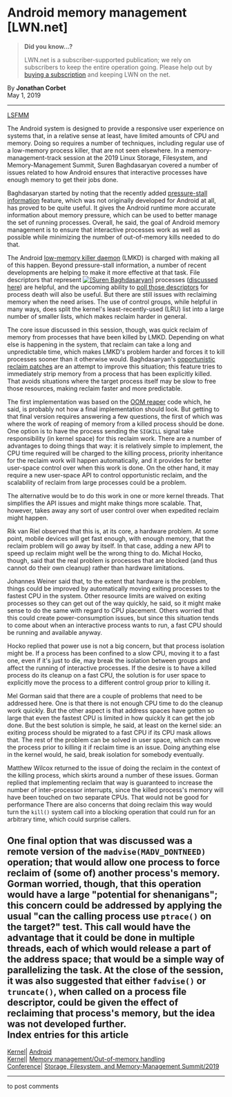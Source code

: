# Android memory management [LWN.net]

> **Did you know...?**
> 
> LWN.net is a subscriber-supported publication; we rely on subscribers to keep the entire operation going. Please help out by [buying a subscription](/Promo/nst-nag4/subscribe) and keeping LWN on the net. 

By **Jonathan Corbet**  
May 1, 2019 

* * *

[LSFMM](/Articles/lsfmm2019/)

The Android system is designed to provide a responsive user experience on systems that, in a relative sense at least, have limited amounts of CPU and memory. Doing so requires a number of techniques, including regular use of a low-memory process killer, that are not seen elsewhere. In a memory-management-track session at the 2019 Linux Storage, Filesystem, and Memory-Management Summit, Suren Baghdasaryan covered a number of issues related to how Android ensures that interactive processes have enough memory to get their jobs done. 

Baghdasaryan started by noting that the recently added [pressure-stall information](/Articles/759781/) feature, which was not originally developed for Android at all, has proved to be quite useful. It gives the Android runtime more accurate information about memory pressure, which can be used to better manage the set of running processes. Overall, he said, the goal of Android memory management is to ensure that interactive processes work as well as possible while minimizing the number of out-of-memory kills needed to do that. 

The Android [low-memory killer daemon](https://source.android.com/devices/tech/perf/lmkd) (LMKD) is charged with making all of this happen. Beyond pressure-stall information, a number of recent developments are helping to make it more effective at that task. File descriptors that represent [![\[Suren
Baghdasaryan\]](https://static.lwn.net/images/conf/2019/lsfmm/SurenBaghdasaryan-sm.jpg)](/Articles/787221/) processes ([discussed here](/Articles/784831/)) are helpful, and the upcoming ability to [poll those descriptors](/ml/linux-kernel/20190425190010.46489-1-joel@joelfernandes.org/) for process death will also be useful. But there are still issues with reclaiming memory when the need arises. The use of control groups, while helpful in many ways, does split the kernel's least-recently-used (LRU) list into a large number of smaller lists, which makes reclaim harder in general. 

The core issue discussed in this session, though, was quick reclaim of memory from processes that have been killed by LMKD. Depending on what else is happening in the system, that reclaim can take a long and unpredictable time, which makes LMKD's problem harder and forces it to kill processes sooner than it otherwise would. Baghdasaryan's [opportunistic reclaim patches](/Articles/785709/) are an attempt to improve this situation; this feature tries to immediately strip memory from a process that has been explicitly killed. That avoids situations where the target process itself may be slow to free those resources, making reclaim faster and more predictable. 

The first implementation was based on the [OOM reaper](/Articles/668126/#reaper) code which, he said, is probably not how a final implementation should look. But getting to that final version requires answering a few questions, the first of which was where the work of reaping of memory from a killed process should be done. One option is to have the process sending the `SIGKILL` signal take responsibility (in kernel space) for this reclaim work. There are a number of advantages to doing things that way: it is relatively simple to implement, the CPU time required will be charged to the killing process, priority inheritance for the reclaim work will happen automatically, and it provides for better user-space control over when this work is done. On the other hand, it may require a new user-space API to control opportunistic reclaim, and the scalability of reclaim from large processes could be a problem. 

The alternative would be to do this work in one or more kernel threads. That simplifies the API issues and might make things more scalable. That, however, takes away any sort of user control over when expedited reclaim might happen. 

Rik van Riel observed that this is, at its core, a hardware problem. At some point, mobile devices will get fast enough, with enough memory, that the reclaim problem will go away by itself. In that case, adding a new API to speed up reclaim might well be the wrong thing to do. Michal Hocko, though, said that the real problem is processes that are blocked (and thus cannot do their own cleanup) rather than hardware limitations. 

Johannes Weiner said that, to the extent that hardware is the problem, things could be improved by automatically moving exiting processes to the fastest CPU in the system. Other resource limits are waived on exiting processes so they can get out of the way quickly, he said, so it might make sense to do the same with regard to CPU placement. Others worried that this could create power-consumption issues, but since this situation tends to come about when an interactive process wants to run, a fast CPU should be running and available anyway. 

Hocko replied that power use is not a big concern, but that process isolation might be. If a process has been confined to a slow CPU, moving it to a fast one, even if it's just to die, may break the isolation between groups and affect the running of interactive processes. If the desire is to have a killed process do its cleanup on a fast CPU, the solution is for user space to explicitly move the process to a different control group prior to killing it. 

Mel Gorman said that there are a couple of problems that need to be addressed here. One is that there is not enough CPU time to do the cleanup work quickly. But the other aspect is that address spaces have gotten so large that even the fastest CPU is limited in how quickly it can get the job done. But the best solution is simple, he said, at least on the kernel side: an exiting process should be migrated to a fast CPU if its CPU mask allows that. The rest of the problem can be solved in user space, which can move the process prior to killing it if reclaim time is an issue. Doing anything else in the kernel would, he said, break isolation for somebody eventually. 

Matthew Wilcox returned to the issue of doing the reclaim in the context of the killing process, which skirts around a number of these issues. Gorman replied that implementing reclaim that way is guaranteed to increase the number of inter-processor interrupts, since the killed process's memory will have been touched on two separate CPUs. That would not be good for performance There are also concerns that doing reclaim this way would turn the `kill()` system call into a blocking operation that could run for an arbitrary time, which could surprise callers. 

One final option that was discussed was a remote version of the `madvise(MADV_DONTNEED)` operation; that would allow one process to force reclaim of (some of) another process's memory. Gorman worried, though, that this operation would have a large "potential for shenanigans"; this concern could be addressed by applying the usual "can the calling process use `ptrace()` on the target?" test. This call would have the advantage that it could be done in multiple threads, each of which would release a part of the address space; that would be a simple way of parallelizing the task. At the close of the session, it was also suggested that either `fadvise()` or `truncate()`, when called on a process file descriptor, could be given the effect of reclaiming that process's memory, but the idea was not developed further.  
Index entries for this article  
---  
[Kernel](/Kernel/Index)| [Android](/Kernel/Index#Android)  
[Kernel](/Kernel/Index)| [Memory management/Out-of-memory handling](/Kernel/Index#Memory_management-Out-of-memory_handling)  
[Conference](/Archives/ConferenceIndex/)| [Storage, Filesystem, and Memory-Management Summit/2019](/Archives/ConferenceIndex/#Storage_Filesystem_and_Memory-Management_Summit-2019)  
  


* * *

to post comments 
